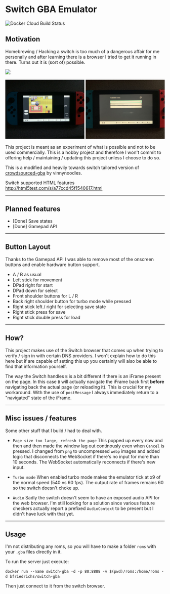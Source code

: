# Switch GBA Emulator
![Docker Cloud Build Status](https://img.shields.io/docker/cloud/build/bfriedrichs/switch-gba.svg)

## Motivation
Homebrewing / Hacking a switch is too much of a dangerous affair for me personally and after learning there is a browser I tried to get it running in there. Turns out it is (sort of) possible.

<img width="500" src="showcase/video_smaller.gif" />
<p float="left">
<img width="250" src="showcase/game.jpg" />
<img width="250" src="showcase/list.jpg" />
</p>

This project is meant as an experiment of what is possible and not to be used commercially.
This is a hobby project and therefore I won't commit to offering help / maintaining / updating this project unless I choose to do so.

This is a modified and heavily towards switch tailored version of [crowdsourced-gba](https://github.com/vinnyoodles/crowdsourced-gba) by vinnynoodles.

Switch supported HTML features http://html5test.com/s/a77ccd45f1540617.html

---
## Planned features
* [Done] Save states
* [Done] Gamepad API

---
## Button Layout
Thanks to the Gamepad API I was able to remove most of the onscreen buttons and enable hardware button support.

* A / B as usual
* Left stick for movement
* DPad right for start
* DPad down for select
* Front shoulder buttons for L / R
* Back right shoulder button for turbo mode while pressed
* Right stick left / right for selecting save state
* Right stick press for save
* Right stick double press for load

---
## How?
This project makes use of the Switch browser that comes up when trying to verify / sign in with certain DNS providers. I won't explain how to do this here but if are capable of setting this up you certainly will also be able to find that information yourself.

The way the Switch handles `B` is a bit different if there is an iFrame present on the page. In this case `B` will actually navigate the iFrame back first **before** navigating back the actual page (or reloading it). This is crucial for my workaround. With the use of `postMessage` I always immediately return to a "navigated" state of the iFrame.

---
## Misc issues / features
Some other stuff that I build / had to deal with.

* `Page size too large, refresh the page`
This popped up every now and then and then made the window lag out continously even when `Cancel` is pressed. I changed from `png` to uncompressed `webp` images and added logic that disconnects the WebSocket if there's no input for more than 10 seconds. The WebSocket automatically reconnects if there's new input.

* `Turbo mode`
When enabled turbo mode makes the emulator tick at x9 of the normal speed (540 vs 60 fps). The output rate of frames remains 60 so the switch doesn't choke up.

* `Audio` Sadly the switch doesn't seem to have an exposed audio API for the web browser. I'm still looking for a solution since various feature checkers actually report a prefixed `AudioContext` to be present but I didn't have luck with that yet.

---
## Usage
I'm not distributing any roms, so you will have to make a folder `roms` with your `.gba` files directly in it.

To run the server just execute:
````
docker run --name switch-gba -d -p 80:8888 -v $(pwd)/roms:/home/roms -d bfriedrichs/switch-gba
````
Then just connect to it from the switch browser.
